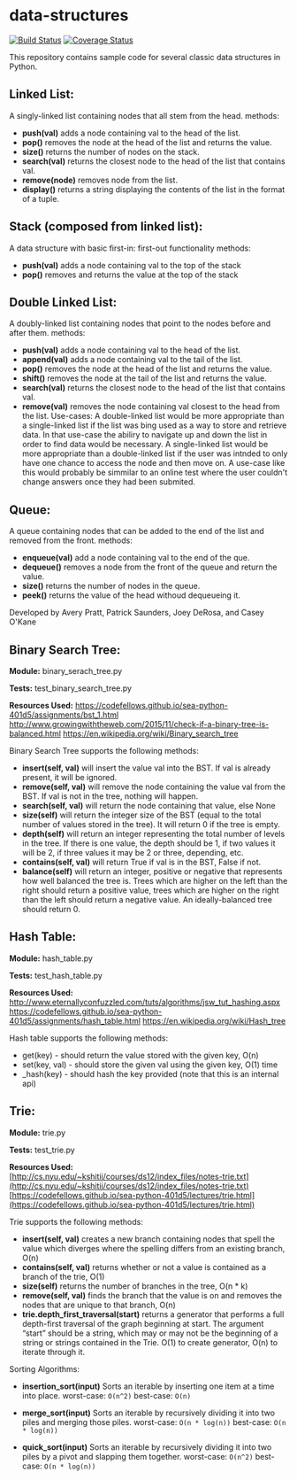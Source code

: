 # data-structures

[![Build Status](https://travis-ci.org/AveryPratt/data-structures.svg?branch=quick_sort)](https://travis-ci.org/AveryPratt/data-structures) [![Coverage Status](https://coveralls.io/repos/github/AveryPratt/data-structures/badge.svg?branch=quick_sort)](https://coveralls.io/github/AveryPratt/data-structures?branch=quick_sort)

This repository contains sample code for several classic data structures in Python.

## Linked List:
A singly-linked list containing nodes that all stem from the head.
methods:
- **push(val)**
    adds a node containing val to the head of the list.
- **pop()**
    removes the node at the head of the list and returns the value.
- **size()**
    returns the number of nodes on the stack.
- **search(val)**
    returns the closest node to the head of the list that contains val.
- **remove(node)**
    removes node from the list.
- **display()**
    returns a string displaying the contents of the list in the format of a tuple.

## Stack (composed from linked list):
A data structure with basic first-in: first-out functionality
methods:
- **push(val)**
    adds a node containing val to the top of the stack
- **pop()**
    removes and returns the value at the top of the stack

## Double Linked List:
A doubly-linked list containing nodes that point to the nodes before and after them.
methods:
- **push(val)**
    adds a node containing val to the head of the list.
- **append(val)**
    adds a node containing val to the tail of the list.
- **pop()**
    removes the node at the head of the list and returns the value.
- **shift()**
    removes the node at the tail of the list and returns the value.
- **search(val)**
    returns the closest node to the head of the list that contains val.
- **remove(val)**
    removes the node containing val closest to the head from the list.
  Use-cases:
      A double-linked list would be more appropriate than a single-linked list if the list was bing used
    as a way to store and retrieve data. In that use-case the abiliry to navigate up and down the list in order to find data would be necessary. A single-linked list would be more appropriate than a double-linked list if the user was intnded to only have one chance to access the node and then move on. A use-case like this would probably be simmilar to an online test where the user couldn't change answers once they had been submited.

## Queue:
A queue containing nodes that can be added to the end of the list and removed from the front.
methods:
- **enqueue(val)**
    add a node containing val to the end of the que.
- **dequeue()**
    removes a node from the front of the queue and return the value.
- **size()**
    returns the number of nodes in the queue.
- **peek()**
    returns the value of the head withoud dequeueing it.

Developed by Avery Pratt, Patrick Saunders, Joey DeRosa, and Casey O'Kane


## Binary Search Tree:

**Module:** binary_serach_tree.py

**Tests:** test_binary_search_tree.py

**Resources Used:** 
https://codefellows.github.io/sea-python-401d5/assignments/bst_1.html
http://www.growingwiththeweb.com/2015/11/check-if-a-binary-tree-is-balanced.html
https://en.wikipedia.org/wiki/Binary_search_tree

Binary Search Tree supports the following methods:

- **insert(self, val)** 
    will insert the value val into the BST. If val is already present, it will be ignored.
- **remove(self, val)** 
    will remove the node containing the value val from the BST. If val is not in the tree, nothing will happen.
- **search(self, val)**
    will return the node containing that value, else None
- **size(self)**
    will return the integer size of the BST (equal to the total number of values stored in the tree). It will return 0 if the tree is empty.
- **depth(self)**
    will return an integer representing the total number of levels in the tree. If there is one value, the depth should be 1, if two values it will be 2, if three values it may be 2 or three, depending, etc.
- **contains(self, val)**
    will return True if val is in the BST, False if not.
- **balance(self)**
    will return an integer, positive or negative that represents how well balanced the tree is. Trees which are higher on the left than the right should return a positive value, trees which are higher on the right than the left should return a negative value. An ideally-balanced tree should return 0.


## Hash Table:

**Module:** hash_table.py

**Tests:** test_hash_table.py

**Resources Used:** 
http://www.eternallyconfuzzled.com/tuts/algorithms/jsw_tut_hashing.aspx
https://codefellows.github.io/sea-python-401d5/assignments/hash_table.html
https://en.wikipedia.org/wiki/Hash_tree

Hash table supports the following methods:

- get(key) - should return the value stored with the given key, O(n)
- set(key, val) - should store the given val using the given key, O(1) time
- _hash(key) - should hash the key provided (note that this is an internal api)


## Trie:

**Module:** trie.py

**Tests:** test_trie.py

**Resources Used:** 
[http://cs.nyu.edu/~kshitij/courses/ds12/index_files/notes-trie.txt](http://cs.nyu.edu/~kshitij/courses/ds12/index_files/notes-trie.txt)
[https://codefellows.github.io/sea-python-401d5/lectures/trie.html](https://codefellows.github.io/sea-python-401d5/lectures/trie.html)

Trie supports the following methods:

- **insert(self, val)**
  creates a new branch containing nodes that spell the value which diverges where the spelling differs from an existing branch, O(n)
- **contains(self, val)**
  returns whether or not a value is contained as a branch of the trie, O(1)
- **size(self)**
  returns the number of branches in the tree, O(n * k)
- **remove(self, val)**
  finds the branch that the value is on and removes the nodes that are unique to that branch, O(n)
- **trie.depth_first_traversal(start)**
  returns a generator that performs a full depth-first traversal of the graph beginning at start. The argument “start” should be a string, which may or may not be the beginning of a string or strings contained in the Trie. O(1) to create generator, O(n) to iterate through it.

Sorting Algorithms:

- **insertion_sort(input)**
  Sorts an iterable by inserting one item at a time into place. worst-case: `O(n^2)` best-case: `O(n)`

- **merge_sort(input)**
  Sorts an iterable by recursively dividing it into two piles and merging those piles. worst-case: `O(n * log(n))` best-case: `O(n * log(n))`

- **quick_sort(input)**
  Sorts an iterable by recursively dividing it into two piles by a pivot and slapping them together. worst-case: `O(n^2)` best-case: `O(n * log(n))`

